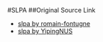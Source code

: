 #SLPA
##Original Source Link
- [slpa by romain-fontugne](https://github.com/romain-fontugne/slpa_nx)
- [slpa by YipingNUS](https://github.com/YipingNUS/slpa-py)